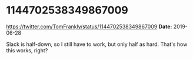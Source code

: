 # 1144702538349867009
https://twitter.com/TomFrankly/status/1144702538349867009
**Date:** 2019-06-28

Slack is half-down, so I still have to work, but only half as hard. That's how this works, right?
